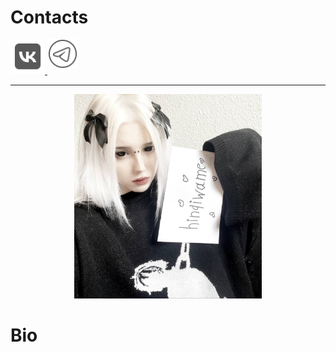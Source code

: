 # Contacts
<p>
  <a href="https://vk.com/livingworstofallmydays">
    <img src="vk.png" alt="VK" width="55">
  </a>
  <a href="https://t.me/hinqiwame" style="position: relative; top: -8px;">
    <img src="tg.png" alt="TG" width="49">
  </a>
</p>

---
<p align="center">
  <img src="signa.jpg" width="300">
</p>

# Bio

